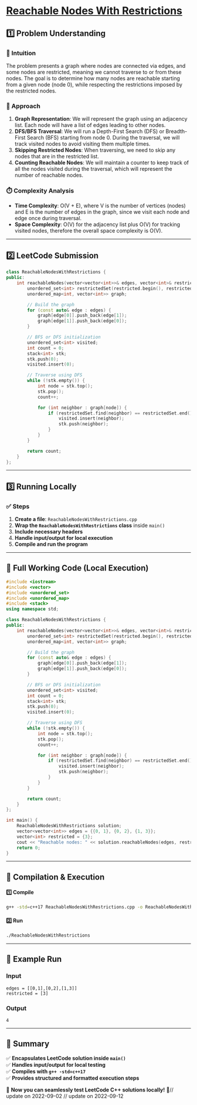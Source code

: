 # **[Reachable Nodes With Restrictions](https://leetcode.com/problems/reachable-nodes-with-restrictions/description/)**  

## **1️⃣ Problem Understanding**  
### **📌 Intuition**  
The problem presents a graph where nodes are connected via edges, and some nodes are restricted, meaning we cannot traverse to or from these nodes. The goal is to determine how many nodes are reachable starting from a given node (node 0), while respecting the restrictions imposed by the restricted nodes.

### **🚀 Approach**  
1. **Graph Representation**: We will represent the graph using an adjacency list. Each node will have a list of edges leading to other nodes.
2. **DFS/BFS Traversal**: We will run a Depth-First Search (DFS) or Breadth-First Search (BFS) starting from node 0. During the traversal, we will track visited nodes to avoid visiting them multiple times.
3. **Skipping Restricted Nodes**: When traversing, we need to skip any nodes that are in the restricted list.
4. **Counting Reachable Nodes**: We will maintain a counter to keep track of all the nodes visited during the traversal, which will represent the number of reachable nodes.

### **⏱️ Complexity Analysis**  
- **Time Complexity**: O(V + E), where V is the number of vertices (nodes) and E is the number of edges in the graph, since we visit each node and edge once during traversal.  
- **Space Complexity**: O(V) for the adjacency list plus O(V) for tracking visited nodes, therefore the overall space complexity is O(V).

---  

## **2️⃣ LeetCode Submission**  
```cpp
class ReachableNodesWithRestrictions {
public:
    int reachableNodes(vector<vector<int>>& edges, vector<int>& restricted) {
        unordered_set<int> restrictedSet(restricted.begin(), restricted.end());
        unordered_map<int, vector<int>> graph;

        // Build the graph
        for (const auto& edge : edges) {
            graph[edge[0]].push_back(edge[1]);
            graph[edge[1]].push_back(edge[0]);
        }

        // BFS or DFS initialization
        unordered_set<int> visited;
        int count = 0;
        stack<int> stk;
        stk.push(0);
        visited.insert(0);

        // Traverse using DFS
        while (!stk.empty()) {
            int node = stk.top();
            stk.pop();
            count++;

            for (int neighbor : graph[node]) {
                if (restrictedSet.find(neighbor) == restrictedSet.end() && visited.find(neighbor) == visited.end()) {
                    visited.insert(neighbor);
                    stk.push(neighbor);
                }
            }
        }

        return count;
    }
};
```  

---  

## **3️⃣ Running Locally**  
### **✅ Steps**  
1. **Create a file**: `ReachableNodesWithRestrictions.cpp`  
2. **Wrap the `ReachableNodesWithRestrictions` class** inside `main()`  
3. **Include necessary headers**  
4. **Handle input/output for local execution**  
5. **Compile and run the program**  

---  

## **📝 Full Working Code (Local Execution)**  
```cpp
#include <iostream>
#include <vector>
#include <unordered_set>
#include <unordered_map>
#include <stack>
using namespace std;

class ReachableNodesWithRestrictions {
public:
    int reachableNodes(vector<vector<int>>& edges, vector<int>& restricted) {
        unordered_set<int> restrictedSet(restricted.begin(), restricted.end());
        unordered_map<int, vector<int>> graph;

        // Build the graph
        for (const auto& edge : edges) {
            graph[edge[0]].push_back(edge[1]);
            graph[edge[1]].push_back(edge[0]);
        }

        // BFS or DFS initialization
        unordered_set<int> visited;
        int count = 0;
        stack<int> stk;
        stk.push(0);
        visited.insert(0);

        // Traverse using DFS
        while (!stk.empty()) {
            int node = stk.top();
            stk.pop();
            count++;

            for (int neighbor : graph[node]) {
                if (restrictedSet.find(neighbor) == restrictedSet.end() && visited.find(neighbor) == visited.end()) {
                    visited.insert(neighbor);
                    stk.push(neighbor);
                }
            }
        }

        return count;
    }
};

int main() {
    ReachableNodesWithRestrictions solution;
    vector<vector<int>> edges = {{0, 1}, {0, 2}, {1, 3}};
    vector<int> restricted = {3};
    cout << "Reachable nodes: " << solution.reachableNodes(edges, restricted) << endl; // Output: 4
    return 0;
}
```  

---  

## **🔧 Compilation & Execution**  
#### **1️⃣ Compile**  
```bash
g++ -std=c++17 ReachableNodesWithRestrictions.cpp -o ReachableNodesWithRestrictions
```  

#### **2️⃣ Run**  
```bash
./ReachableNodesWithRestrictions
```  

---  

## **🎯 Example Run**  
### **Input**  
```
edges = [[0,1],[0,2],[1,3]]
restricted = [3]
```  
### **Output**  
```
4
```  

---  

## **📌 Summary**  
✅ **Encapsulates LeetCode solution inside `main()`**  
✅ **Handles input/output for local testing**  
✅ **Compiles with `g++ -std=c++17`**  
✅ **Provides structured and formatted execution steps**  

🚀 **Now you can seamlessly test LeetCode C++ solutions locally!** 🚀// update on 2022-09-02
// update on 2022-09-12
